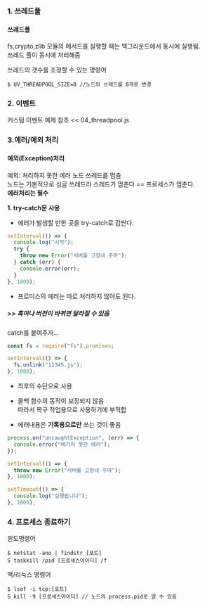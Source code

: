 ### 1. 쓰레드풀
#### 쓰레드풀
fs,crypto,zlib 모듈의 메서드를 실행할 때는 백그라운드에서 동시에 실행됨.    
쓰레드 풀이 동시에 처리해줌

쓰레드의 갯수를 조정할 수 있는 명령어
```shell
$ UV_THREADPOOL_SIZE=8 //노드의 쓰레드를 8개로 변경
```

### 2. 이벤트
커스텀 이벤트 예제 참조
<< 04_threadpool.js

### 3.에러/예외 처리

#### 예외(Exception)처리
예외: 처리하지 못한 에러
노드 쓰레드를 멈춤  
노드는 기본적으로 싱글 쓰레드라 스레드가 멈춘다 == 프로세스가 멈춘다.    
**에러처리는 필수**

**1. try-catch문 사용**
- 에러가 발생할 만한 곳을 try-catch로 감싼다.
```javascript
setInterval(() => {
  console.log("시작");
  try {
    throw new Error("서버를 고장내 주마");
  } catch (err) {
    console.error(err);
  }
}, 1000);
```
- 프로미스의 에러는 따로 처리하지 않아도 된다.
##### >> 혹여나 버전이 바뀌면 달라질 수 있음 
catch를 붙여주자...
```javascript
const fs = require("fs").promises;

setInterval(() => {
  fs.unlink("12345.js");
}, 1000);
```

- 최후의 수단으로 사용   

- 콜백 함수의 동작이 보장되지 않음   
따라서 복구 작업용으로 사용하기에 부적합  
- 에러내용은 **기록용으로만** 쓰는 것이 좋음

```javascript
process.on("uncaughtException", (err) => {
  console.error("예기치 못한 에러");
});

setInterval(() => {
  throw new Error("서버를 고장내 주마");
}, 1000);

setTimeout(() => {
  console.log("실행됩니다");
}, 2000);
```
### 4. 프로세스 종료하기

윈도명령어
```shell
$ netstat -ano | findstr [포트]
S taskkill /pid [프로세스아이디] /f
```
맥/리눅스 명령어
```shell
$ lsof -i tcp:[포트]
S kill -9 [프로세스아이디] // 노드의 process.pid로 알 수 있음
```